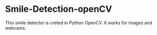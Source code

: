 # Smile-Detection-openCV
This smile detector is creted in Python OpenCV. It works for images and webcams.
